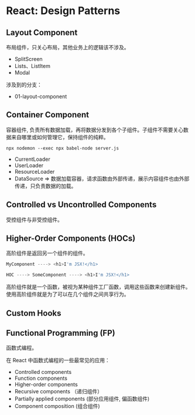 # React: Design Patterns

## Layout Component

布局组件，只关心布局，其他业务上的逻辑该不涉及。

* SplitScreen
* Lists、ListItem
* Modal

涉及到的分支：

* 01-layout-component

## Container Component

容器组件, 负责所有数据加载，再将数据分发到各个子组件。子组件不需要关心数据来自哪里或如何管理它，保持组件的纯粹。

```shell
npx nodemon --exec npx babel-node server.js
```

* CurrentLoader
* UserLoader
* ResourceLoader
* DataSource => 数据加载容器，请求函数由外部传递，展示内容组件也由外部传递，只负责数据的加载。

## Controlled vs Uncontrolled Components

受控组件与非受控组件。

## Higher-Order Components (HOCs)

高阶组件是返回另一个组件的组件。

```js
MyComponent ----> <h1>I'm JSX!</h1>

HOC ----> SomeComponent ----> <h1>I'm JSX!</h1>
```

高阶组件就是一个函数，被视为某种组件工厂函数，调用这些函数来创建新组件。使用高阶组件就是为了可以在几个组件之间共享行为。

## Custom Hooks


## Functional Programming (FP)

函数式编程。

在 React 中函数式编程的一些最常见的应用：

* Controlled components
* Function components
* Higher-order components
* Recursive components （递归组件）
* Partially applied components (部分应用组件, 偏函数组件)
* Component composition (组合组件)
